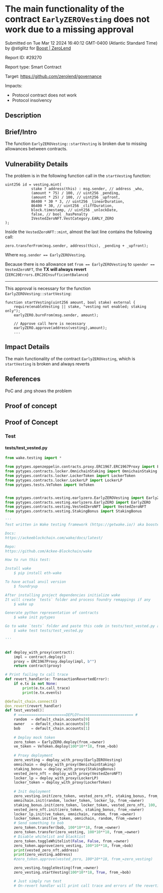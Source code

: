 
# The main functionality of the contract `EarlyZEROVesting` does not work due to a missing approval

Submitted on Tue Mar 12 2024 16:40:12 GMT-0400 (Atlantic Standard Time) by @stiglitz for [Boost | ZeroLend](https://immunefi.com/bounty/zerolend-boost/)

Report ID: #29270

Report type: Smart Contract

Target: https://github.com/zerolend/governance

Impacts:
- Protocol contract does not work
- Protocol insolvency

## Description
## Brief/Intro
The function `EarlyZEROVesting::startVesting` is broken due to missing allowances between contracts.


## Vulnerability Details

The problem is in the following function call in the `startVesting` function:
```solidity
uint256 id = vesting.mint(
            stake ? address(this) : msg.sender, // address _who,
            (amount * 75) / 100, // uint256 _pending,
            (amount * 25) / 100, // uint256 _upfront,
            86400 * 30 * 3, // uint256 _linearDuration,
            86400 * 30, // uint256 _cliffDuration,
            block.timestamp, // uint256 _unlockDate,
            false, // bool _hasPenalty
            IVestedZeroNFT.VestCategory.EARLY_ZERO
);
```
Inside the `VestedZeroNFT::mint`, almost the last line contains the following call:
```solidity
zero.transferFrom(msg.sender, address(this), _pending + _upfront);
```
Where `msg.sender == EarlyZEROVesting`.

 Because there is no allowance set `from == EarlyZEROVesting` to `spender == VestedZeroNFT`, the **TX will always revert** (`IERC20Errors.ERC20InsufficientBalance`)

------

This approval is necessary for the function `EarlyZEROVesting::startVesting`:
```solidity
function startVesting(uint256 amount, bool stake) external { 
    require(enableVesting || stake, "vesting not enabled; staking only");
    earlyZERO.burnFrom(msg.sender, amount);
    
    // Approve call here is necessary
    earlyZERO.approve(address(vesting),amount);
    ...
```


## Impact Details
The main functionality of the contract `EarlyZEROVesting`, which is `startVesting` is broken and always reverts

## References
PoC and .png shows the problem

        
## Proof of concept
## Proof of Concept

### Test
#### tests/test_vested.py
```python
from wake.testing import *

from pytypes.openzeppelin.contracts.proxy.ERC1967.ERC1967Proxy import ERC1967Proxy
from pytypes.contracts.locker.OmnichainStaking import OmnichainStaking
from pytypes.contracts.locker.LockerToken import LockerToken
from pytypes.contracts.locker.LockerLP import LockerLP
from pytypes.tests.VeToken import VeToken


from pytypes.contracts.vesting.earlyzero.EarlyZEROVesting import EarlyZEROVesting
from pytypes.contracts.vesting.earlyzero.EarlyZERO import EarlyZERO
from pytypes.contracts.vesting.VestedZeroNFT import VestedZeroNFT
from pytypes.contracts.vesting.StakingBonus import StakingBonus

'''
Test written in Wake testing framework (https://getwake.io/) aka boosted brownie

Docs: 
https://ackeeblockchain.com/wake/docs/latest/

Repo:
https://github.com/Ackee-Blockchain/wake

How to run this test:

Install wake
    $ pip install eth-wake

To have actual anvil version
    $ foundryup

After installing project dependencies initialize wake
It will create `tests` folder and process foundry remappings if any
    $ wake up

Generate python representation of contracts
    $ wake init pytypes

Go to wake `tests` folder and paste this code in tests/test_vested.py and run
    $ wake test tests/test_vested.py

'''


def deploy_with_proxy(contract):
    impl = contract.deploy()
    proxy = ERC1967Proxy.deploy(impl, b"")
    return contract(proxy)

# Print failing tx call trace
def revert_handler(e: TransactionRevertedError):
    if e.tx is not None:
        print(e.tx.call_trace)
        print(e.tx.events)

@default_chain.connect()
@on_revert(revert_handler)
def test_vested():
    # ======================DEPLOY========================= #
    random  = default_chain.accounts[9]
    owner   = default_chain.accounts[0]
    bob     = default_chain.accounts[1]
    
    # Deploy mock token
    zero_token = EarlyZERO.deploy(from_=owner)
    ve_token = VeToken.deploy(100*10**18, from_=bob)
    
    # Proxy deployment
    zero_vesting = deploy_with_proxy(EarlyZEROVesting)
    omnichain = deploy_with_proxy(OmnichainStaking)
    staking_bonus = deploy_with_proxy(StakingBonus)
    vested_zero_nft = deploy_with_proxy(VestedZeroNFT)
    locker_lp = deploy_with_proxy(LockerLP)
    locker_token = deploy_with_proxy(LockerToken)
    
    # Init deployment
    zero_vesting.init(zero_token, vested_zero_nft, staking_bonus, from_=owner)
    omnichain.init(random, locker_token, locker_lp, from_=owner)
    staking_bonus.init(zero_token, locker_token, vested_zero_nft, 100, from_=owner)
    vested_zero_nft.init(zero_token, staking_bonus, from_=owner)
    locker_lp.init(ve_token, omnichain, random, from_=owner)
    locker_token.init(ve_token, omnichain, random, from_=owner)
    # Send something to bob
    zero_token.transfer(bob, 100*10**18, from_=owner)
    zero_token.transfer(zero_vesting, 100*10**18, from_=owner)
    # Disable whitelist and blacklist
    zero_token.toggleWhitelist(False, False, from_=owner)
    zero_token.approve(zero_vesting, 100*10**18, from_=bob)
    print(vested_zero_nft.address)
    print(zero_vesting.address)
    #zero_token.approve(vested_zero, 100*10**18, from_=zero_vesting)

    zero_vesting.toggleVesting(from_=owner)
    zero_vesting.startVesting(100*10**18, True, from_=bob)

    # Just simply run test
    # On-revert handler will print call trace and errors of the reverting TX


```